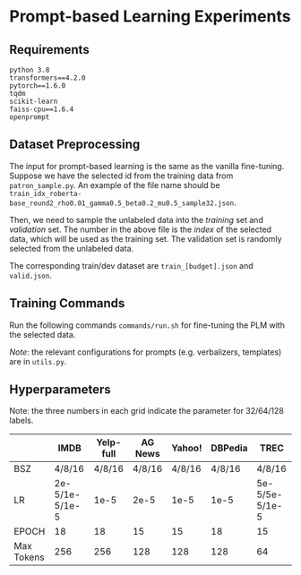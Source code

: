 # Prompt-based Learning Experiments
## Requirements
```
python 3.8
transformers==4.2.0
pytorch==1.6.0
tqdm
scikit-learn
faiss-cpu==1.6.4
openprompt
```

## Dataset Preprocessing
The input for prompt-based learning is the same as the vanilla fine-tuning. 
Suppose we have the selected id from the training data from `patron_sample.py`. An example of the file name should be `train_idx_roberta-base_round2_rho0.01_gamma0.5_beta0.2_mu0.5_sample32.json`. 

Then, we need to sample the unlabeled data into the *training* set and _validation_ set. 
The number in the above file is the *index* of the selected data, which will be used as the training set. 
The validation set is randomly selected from the unlabeled data.

The corresponding train/dev dataset are `train_[budget].json` and `valid.json`.


## Training Commands
Run the following commands `commands/run.sh` for fine-tuning the PLM with the selected data.

_Note_: the relevant configurations for prompts (e.g. verbalizers, templates) are in `utils.py`. 

## Hyperparameters
Note: the three numbers in each grid indicate the parameter for 32/64/128 labels.

|  | IMDB | Yelp-full | AG News | Yahoo! | DBPedia | TREC |
| ------ | ------ | ------ | ------ | ------ | ------  |------  |
| BSZ | 4/8/16 | 4/8/16  | 4/8/16  | 4/8/16  | 4/8/16  | 4/8/16  |
| LR | 2e-5/1e-5/1e-5 | 1e-5 | 2e-5 | 1e-5 | 1e-5 | 5e-5/5e-5/1e-5 
| EPOCH | 18 | 18 | 15 | 15 | 18 | 15 
| Max Tokens | 256 | 256 | 128 | 128 | 128 | 64